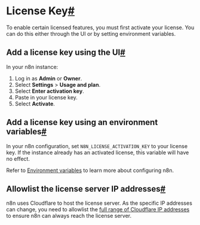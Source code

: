 [](https://github.com/n8n-io/n8n-docs/edit/main/docs/license-key.md "Edit this page")

# License Key[#](#license-key "Permanent link")

To enable certain licensed features, you must first activate your license. You can do this either through the UI or by setting environment variables.

## Add a license key using the UI[#](#add-a-license-key-using-the-ui "Permanent link")

In your n8n instance:

1.  Log in as **Admin** or **Owner**.
2.  Select **Settings** > **Usage and plan**.
3.  Select **Enter activation key**.
4.  Paste in your license key.
5.  Select **Activate**.

## Add a license key using an environment variables[#](#add-a-license-key-using-an-environment-variables "Permanent link")

In your n8n configuration, set `N8N_LICENSE_ACTIVATION_KEY` to your license key. If the instance already has an activated license, this variable will have no effect.

Refer to [Environment variables](../hosting/configuration/configuration-methods/) to learn more about configuring n8n.

## Allowlist the license server IP addresses[#](#allowlist-the-license-server-ip-addresses "Permanent link")

n8n uses Cloudflare to host the license server. As the specific IP addresses can change, you need to allowlist the [full range of Cloudflare IP addresses](https://www.cloudflare.com/ips/) to ensure n8n can always reach the license server.